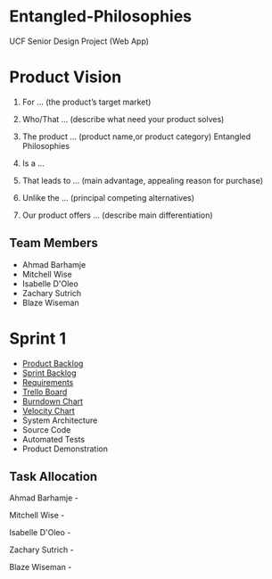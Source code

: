 # Entangled-Philosophies
UCF Senior Design Project (Web App)

# Product Vision

1. For ... (the product’s target market)

2. Who/That ... (describe what need your product solves)

3. The product ... (product name,or product category)
Entangled Philosophies

4. Is a ...

6. That leads to ... (main advantage, appealing reason for purchase)

6. Unlike the ... (principal competing alternatives)

7. Our product offers ... (describe main differentiation)

## Team Members

- Ahmad Barhamje
- Mitchell Wise 
- Isabelle D'Oleo
- Zachary Sutrich
- Blaze Wiseman

# Sprint 1

- [Product Backlog](https://trello.com/b/vhSOo823/entangled-philosophies)
- [Sprint Backlog](https://trello.com/b/vhSOo823/entangled-philosophies) 
- [Requirements](https://trello.com/b/vhSOo823/entangled-philosophies)
- [Trello Board](https://trello.com/b/vhSOo823/entangled-philosophies)
- [Burndown Chart](...)
- [Velocity Chart](...)
- System Architecture
- Source Code
- Automated Tests
- Product Demonstration 

## Task Allocation

Ahmad Barhamje -

Mitchell Wise -

Isabelle D'Oleo -

Zachary Sutrich -

Blaze Wiseman -
